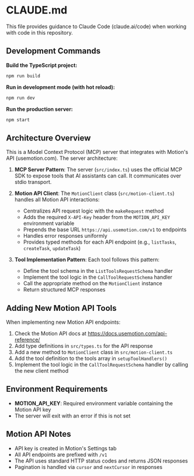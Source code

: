 # CLAUDE.md

This file provides guidance to Claude Code (claude.ai/code) when working with code in this repository.

## Development Commands

**Build the TypeScript project:**
```bash
npm run build
```

**Run in development mode (with hot reload):**
```bash
npm run dev
```


**Run the production server:**
```bash
npm start
```

## Architecture Overview

This is a Model Context Protocol (MCP) server that integrates with Motion's API (usemotion.com). The server architecture:

1. **MCP Server Pattern**: The server (`src/index.ts`) uses the official MCP SDK to expose tools that AI assistants can call. It communicates over stdio transport.

2. **Motion API Client**: The `MotionClient` class (`src/motion-client.ts`) handles all Motion API interactions:
   - Centralizes API request logic with the `makeRequest` method
   - Adds the required `X-API-Key` header from the `MOTION_API_KEY` environment variable
   - Prepends the base URL `https://api.usemotion.com/v1` to endpoints
   - Handles error responses uniformly
   - Provides typed methods for each API endpoint (e.g., `listTasks`, `createTask`, `updateTask`)

3. **Tool Implementation Pattern**: Each tool follows this pattern:
   - Define the tool schema in the `ListToolsRequestSchema` handler
   - Implement the tool logic in the `CallToolRequestSchema` handler
   - Call the appropriate method on the `MotionClient` instance
   - Return structured MCP responses

## Adding New Motion API Tools

When implementing new Motion API endpoints:

1. Check the Motion API docs at https://docs.usemotion.com/api-reference/
2. Add type definitions in `src/types.ts` for the API response
3. Add a new method to `MotionClient` class in `src/motion-client.ts`
4. Add the tool definition to the tools array in `setupToolHandlers()`
5. Implement the tool logic in the `CallToolRequestSchema` handler by calling the new client method

## Environment Requirements

- **MOTION_API_KEY**: Required environment variable containing the Motion API key
- The server will exit with an error if this is not set

## Motion API Notes

- API key is created in Motion's Settings tab
- All API endpoints are prefixed with `/v1`
- The API uses standard HTTP status codes and returns JSON responses
- Pagination is handled via `cursor` and `nextCursor` in responses